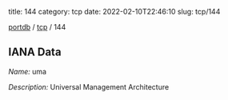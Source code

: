 title: 144
category: tcp
date: 2022-02-10T22:46:10
slug: tcp/144

[portdb](/) / [tcp](/category/tcp.html) / 144


## IANA Data

_Name:_ uma

_Description:_ Universal Management Architecture

